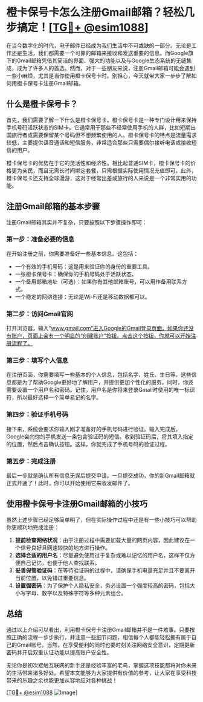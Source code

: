 # 橙卡保号卡怎么注册Gmail邮箱？轻松几步搞定！[[TG💪+ @esim1088](https://t.me/s/esim1088)]

在当今数字化的时代，电子邮件已经成为我们生活中不可或缺的一部分。无论是工作还是生活，我们都需要一个可靠的邮箱来接收和发送重要的信息。而Google旗下的Gmail邮箱凭借其简洁的界面、强大的功能以及与Google生态系统的无缝集成，成为了许多人的首选。然而，对于一些朋友来说，注册Gmail邮箱可能会遇到一些小麻烦，尤其是当你使用橙卡保号卡时。别担心，今天就带大家一步步了解如何用橙卡保号卡注册Gmail邮箱。

## 什么是橙卡保号卡？

首先，我们需要了解一下什么是橙卡保号卡。橙卡保号卡是一种专门设计用来保持手机号码活跃状态的SIM卡。它通常用于那些不经常使用手机的人群，比如短期出国旅行者或需要保留某个号码但不想频繁使用的人。橙卡保号卡的特点是流量需求较低，主要提供语音通话和短信服务，非常适合那些只需要偶尔接听电话或接收短信的用户。

橙卡保号卡的优势在于它的灵活性和经济性。相比起普通SIM卡，橙卡保号卡的价格更为亲民，而且无需长时间绑定套餐，只需根据实际使用情况充值即可。此外，橙卡保号卡还支持全球漫游，这对于经常出差或旅行的人来说是一个非常实用的功能。

## 注册Gmail邮箱的基本步骤

注册Gmail邮箱其实并不复杂，只要按照以下步骤操作即可：

### 第一步：准备必要的信息

在开始注册之前，你需要准备好一些基本信息。这包括：

- 一个有效的手机号码：这是用来验证你的身份的重要工具。
- 一张橙卡保号卡：确保你的手机号码处于活跃状态。
- 一个备用邮箱地址（可选）：如果你有其他邮箱账号，可以用作备用联系方式。
- 一个稳定的网络连接：无论是Wi-Fi还是移动数据都可以。

### 第二步：访问Gmail官网

打开浏览器，输入“www.gmail.com”进入Google的Gmail登录页面。如果你还没有账户，页面上会有一个明显的“创建账户”按钮。点击这个按钮，你就可以开始注册流程了。

### 第三步：填写个人信息

在注册页面，你需要填写一些基本的个人信息，包括名字、姓氏、生日等。这些信息都是为了帮助Google更好地了解用户，并提供更加个性化的服务。同时，你还需要设置一个用户名和密码。记住，用户名是你将来登录Gmail时使用的唯一标识符，所以最好选择一个简单易记的名字。

### 第四步：验证手机号码

接下来，系统会要求你输入刚才准备好的手机号码进行验证。输入完成后，Google会向你的手机发送一条包含验证码的短信。收到验证码后，将其填入指定的位置，然后点击确认按钮。这样，你就完成了手机号码的验证过程。

### 第五步：完成注册

最后一步就是确认所有信息无误后提交申请。一旦提交成功，你的新Gmail邮箱就正式开通了！此时，你可以开始使用它来收发邮件了。

## 使用橙卡保号卡注册Gmail邮箱的小技巧

虽然上述步骤已经足够简单明了，但在实际操作过程中还是有一些小技巧可以帮助你更顺利地完成注册：

1. **提前检查网络状况**：由于注册过程中需要加载大量的网页内容，因此建议在一个信号良好且网速较快的地方进行操作。
2. **选择合适的用户名**：尽量避免使用过于复杂或难以记忆的用户名，这样不仅方便自己记忆，也便于他人查找联系。
3. **妥善保管验证码**：在等待验证码的过程中，请确保手机电量充足并且不要离开当前位置，以免错过重要信息。
4. **设置强密码**：为了保护个人隐私安全，务必设置一个强度较高的密码，包括大小写字母、数字以及特殊字符等多种元素组合。

## 总结

通过以上介绍可以看出，利用橙卡保号卡注册Gmail邮箱并不是一件难事。只要按照正确的流程一步步执行，并注意一些细节问题，相信每个人都能轻松拥有属于自己的Gmail账号。当然，在享受便利的同时也要时刻关注网络安全意识，定期更新密码并开启双重认证功能以提高账户安全性。

无论你是初次接触互联网的新手还是经验丰富的老鸟，掌握这项技能都将对你未来的生活带来诸多好处。希望本文能够为大家提供有价值的参考，让大家在享受科技带来的乐趣之余也能更加从容地应对各种挑战！

[[TG💪+ @esim1088](https://t.me/s/esim1088) ![Image](https://i.postimg.cc/4NQfJmqS/Snipaste-2025-05-13-00-14-12.png)]